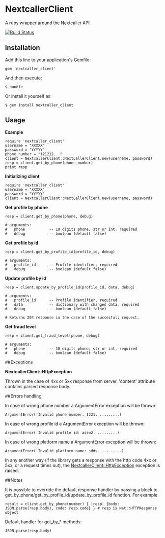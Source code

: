 # NextcallerClient

A ruby wrapper around the Nextcaller API.

[![Build Status](https://travis-ci.org/Nextcaller/nextcaller-ruby-api.svg?branch=master)](https://travis-ci.org/Nextcaller/nextcaller-ruby-api)

## Installation

Add this line to your application's Gemfile:

    gem 'nextcaller_client'


And then execute:

    $ bundle

Or install it yourself as:

    $ gem install nextcaller_client
    

## Usage

**Example**

    require 'nextcaller_client'
    username = "XXXXX"
    password = "YYYYY"
    phone_number = "121212..."
    client = NextcallerClient::NextCallerClient.new(username, password)
    resp = client.get_by_phone(phone_number)
    print resp
    
**Initializing client**

    require 'nextcaller_client'
    username = "XXXXX"
    password = "YYYYY"
    client = NextcallerClient::NextCallerClient.new(username, password)
    
**Get profile by phone**

    resp = client.get_by_phone(phone, debug)
    
    # arguments:
    #   phone           -- 10 digits phone, str or int, required
    #   debug           -- boolean (default false)

**Get profile by id**

    resp = client.get_by_profile_id(profile_id, debug)
    
    # arguments:
    #   profile_id      -- Profile identifier, required
    #   debug           -- boolean (default false)

**Update profile by id**
    
    resp = client.update_by_profile_id(profile_id, data, debug)
    
    # arguments:
    #   profile_id      -- Profile identifier, required
    #   data            -- dictionary with changed data, required
    #   debug           -- boolean (default false)
    
    # Returns 204 response in the case of the succesfull request.

**Get fraud level**

    resp = client.get_fraud_level(phone, debug)

    # arguments:
    #   phone           -- 10 digits phone, str or int, required
    #   debug           -- boolean (default false)


##Exceptions

**NextcallerClient::HttpException**

Thrown in the case of 4xx or 5xx response from server.
'content' attribute contains parsed response body.

##Errors handling

In case of wrong phone number a ArgumentError exception will be thrown:

    ArgumentError('Invalid phone number: 1221. .........)

In case of wrong profile id a ArgumentError exception will be thrown:

    ArgumentError('Invalid profile id: assw2. .........)

In case of wrong platform name a ArgumentError exception will be thrown:

    ArgumentError('Invalid platform name: sd#s. .........)

In any another way (if the library gets a response with the http code 4xx or 5xx, or a request times out), 
the [NextcallerClient::HttpException](https://github.com/Nextcaller/nextcaller-ruby-api/blob/master/lib/nextcaller_client/exceptions.rb) exception is raised.

    
##Notes

It is possible to override the default response handler 
by passing a block to get_by_phone/get_by_profile_id/update_by_profile_id function. 
For example:

    result = client.get_by_phone(number) { |resp| {body: JSON.parse(resp.body), code: resp.code} } # resp is Net::HTTPResponse object

Default handler for get_by_* methods:
    
    JSON.parse(resp.body)
